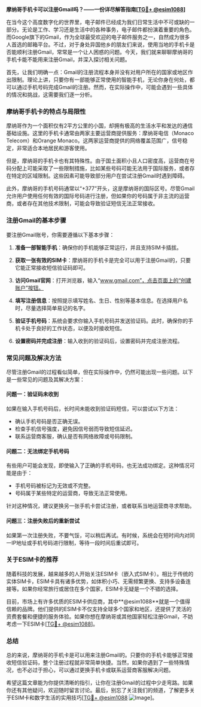 **摩纳哥手机卡可以注册Gmail吗？——一份详尽解答指南[[TG💪+ @esim1088](https://t.me/s/esim1088)]**

在当今这个高度数字化的世界里，电子邮件已经成为我们日常生活中不可或缺的一部分。无论是工作、学习还是生活中的各种事务，电子邮件都扮演着重要的角色。而Google旗下的Gmail，作为全球最受欢迎的电子邮件服务之一，自然成为很多人首选的邮箱平台。不过，对于身处异国他乡的朋友们来说，使用当地的手机卡是否能顺利注册Gmail，常常是一个让人困惑的问题。今天，我们就来聊聊摩纳哥的手机卡能不能用来注册Gmail，并深入探讨相关问题。

首先，让我们明确一点：Gmail的注册流程本身并没有对用户所在的国家或地区作出限制。理论上讲，只要你有一部能够正常使用的智能手机，无论你身在何处，都可以通过手机号码完成Gmail的注册。然而，在实际操作中，可能会遇到一些具体的情况和挑战，这需要我们逐一分析。

### **摩纳哥手机卡的特点与局限性**

摩纳哥作为一个面积仅有2平方公里的小国，却拥有极高的生活水平和发达的通信基础设施。这里的手机卡通常由两家主要运营商提供服务：摩纳哥电信（Monaco Telecom）和Orange Monaco。这两家运营商提供的网络覆盖范围广，信号稳定，非常适合本地居民和游客使用。

但是，摩纳哥的手机卡也有其特殊性。由于国土面积小且人口密度高，运营商在号码分配上可能采取了一些限制措施，比如某些号码可能无法用于国际服务，或者存在特定的区域限制。这些因素可能导致部分用户在尝试注册Gmail时遇到障碍。

此外，摩纳哥的手机号码通常以“+377”开头，这是摩纳哥的国际区号。尽管Gmail允许用户使用任何有效的国际号码进行注册，但如果你的号码属于非主流的运营商，或者存在其他技术限制，可能会导致验证短信无法正常接收。

### **注册Gmail的基本步骤**

要注册Gmail账号，你需要遵循以下基本步骤：

1. **准备一部智能手机**：确保你的手机能够正常运行，并且支持SIM卡插拔。
   
2. **获取一张有效的SIM卡**：摩纳哥的手机卡是完全可以用于注册Gmail的，只要它能正常接收短信验证码即可。

3. **访问Gmail官网**：打开浏览器，输入“www.gmail.com”，点击页面上的“创建账户”按钮。

4. **填写注册信息**：按照提示填写姓名、生日、性别等基本信息。在选择用户名时，尽量选择简单易记的名字。

5. **验证手机号码**：系统会要求你输入手机号码并发送验证码。此时，确保你的手机卡处于良好的工作状态，以便及时接收短信。

6. **设置密码并完成注册**：输入收到的验证码后，设置密码并完成注册流程。

### **常见问题及解决方法**

尽管注册Gmail的过程看似简单，但在实际操作中，仍然可能出现一些问题。以下是一些常见的问题及其解决方案：

#### **问题一：验证码未收到**
如果在输入手机号码后，长时间未能收到验证码短信，可以尝试以下方法：
- 确认手机号码是否正确无误。
- 检查手机信号强度，避免因信号弱而导致短信延迟。
- 联系运营商客服，确认是否有网络故障或号码限制。

#### **问题二：无法绑定手机号码**
有些用户可能会发现，即使输入了正确的手机号码，也无法成功绑定。这种情况可能是由于：
- 手机号码被标记为无效或不完整。
- 号码属于某些特定的运营商，导致无法正常使用。

针对这种情况，建议更换另一张手机卡尝试注册，或者联系当地运营商寻求帮助。

#### **问题三：注册失败后的重新尝试**
如果第一次注册失败，不要气馁，可以稍后再试。有时候，系统会在短时间内对同一IP地址或手机号码进行限制，等待一段时间后重试即可。

### **关于ESIM卡的推荐**

随着科技的发展，越来越多的人开始关注ESIM卡（嵌入式SIM卡）。相比于传统的实体SIM卡，ESIM卡具有诸多优势，如体积小巧、无需频繁更换、支持多设备连接等。如果你经常旅行或居住在多个国家，ESIM卡无疑是一个不错的选择。

目前，市场上有许多优质的ESIM卡供应商，其中**@esim1088**就是一个值得信赖的品牌。他们提供的ESIM卡不仅支持全球多个国家和地区，还提供了灵活的资费套餐和便捷的服务体验。如果你想在摩纳哥或其他国家轻松注册Gmail，不妨考虑一下ESIM卡[[TG💪+ @esim1088](https://t.me/s/esim1088)]。

### **总结**

总的来说，摩纳哥的手机卡是可以用来注册Gmail的。只要你的手机卡能够正常接收短信验证码，整个注册过程就非常简单快捷。当然，如果你遇到了一些特殊情况，也不必过于担心，可以通过更换手机卡或联系运营商客服解决问题。

希望这篇文章能为你提供清晰的指引，让你在注册Gmail的过程中少走弯路。如果你还有其他疑问，欢迎随时留言讨论。最后，别忘了关注我们的频道，了解更多关于ESIM卡和数字生活的实用技巧[[TG💪+ @esim1088](https://t.me/s/esim1088) ![Image](https://i.postimg.cc/4NQfJmqS/Snipaste-2025-05-13-00-14-12.png)]。